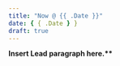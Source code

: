 ```yaml
---
title: "Now @ {{ .Date }}"
date: { { .Date } }
draft: true
---
```


**Insert Lead paragraph here.\*\***

